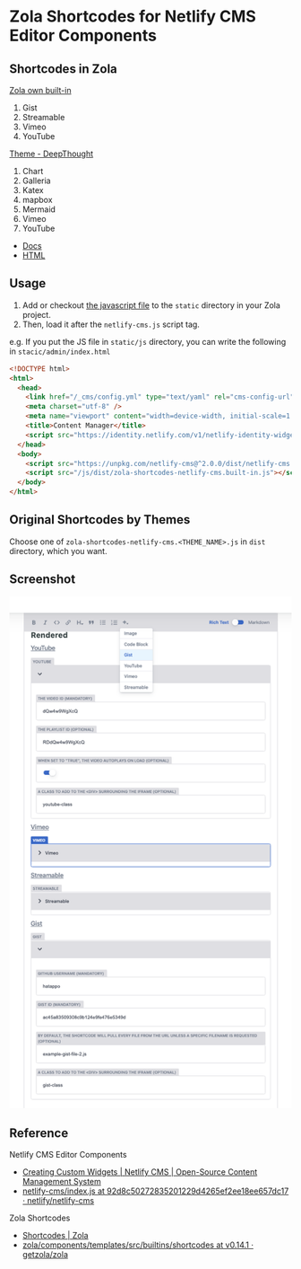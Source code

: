 # Zola Shortcodes for Netlify CMS Editor Components


## Shortcodes in Zola

[Zola own built-in](https://www.getzola.org/documentation/content/shortcodes/#built-in-shortcodes)

1. Gist
2. Streamable
3. Vimeo
4. YouTube

[Theme - DeepThought](https://github.com/RatanShreshtha/DeepThought)

1. Chart
2. Galleria
3. Katex
4. mapbox
5. Mermaid
6. Vimeo
7. YouTube

- [Docs](https://github.com/RatanShreshtha/DeepThought/blob/main/content/docs/extended-shortcodes/index.md)
- [HTML](https://github.com/RatanShreshtha/DeepThought/tree/main/templates/shortcodes)


## Usage

1. Add or checkout [the javascript file](/dist/zola-shortcodes-netlify-cms.built-in.js) to the `static` directory in your Zola project.
2. Then, load it after the `netlify-cms.js` script tag.

e.g. If you put the JS file in `static/js` directory, you can write the following in `stacic/admin/index.html`

```html
<!DOCTYPE html>
<html>
  <head>
    <link href="/_cms/config.yml" type="text/yaml" rel="cms-config-url">
    <meta charset="utf-8" />
    <meta name="viewport" content="width=device-width, initial-scale=1.0" />
    <title>Content Manager</title>
    <script src="https://identity.netlify.com/v1/netlify-identity-widget.js"></script>
  </head>
  <body>
    <script src="https://unpkg.com/netlify-cms@^2.0.0/dist/netlify-cms.js"></script>
    <script src="/js/dist/zola-shortcodes-netlify-cms.built-in.js"></script><!-- HERE -->
  </body>
</html>
```


## Original Shortcodes by Themes

Choose one of `zola-shortcodes-netlify-cms.<THEME_NAME>.js` in `dist` directory, which you want.


## Screenshot

![/screenshot-shortcodes-on-cms.png](/screenshot-shortcodes-on-cms.png "")


## Reference

Netlify CMS Editor Components
- [Creating Custom Widgets | Netlify CMS | Open-Source Content Management System](https://www.netlifycms.org/docs/custom-widgets/#registereditorcomponent)
- [netlify-cms/index.js at 92d8c50272835201229d4265ef2ee18ee657dc17 · netlify/netlify-cms](https://github.com/netlify/netlify-cms/blob/92d8c50272835201229d4265ef2ee18ee657dc17/packages/netlify-cms-editor-component-image/src/index.js)

Zola Shortcodes
- [Shortcodes | Zola](https://www.getzola.org/documentation/content/shortcodes/)
- [zola/components/templates/src/builtins/shortcodes at v0.14.1 · getzola/zola](https://github.com/getzola/zola/tree/v0.14.1/components/templates/src/builtins/shortcodes)


